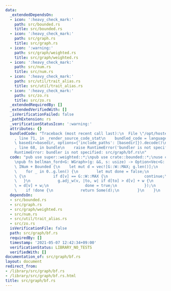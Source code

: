 ```yaml
---
data:
  _extendedDependsOn:
  - icon: ':heavy_check_mark:'
    path: src/bounded.rs
    title: src/bounded.rs
  - icon: ':heavy_check_mark:'
    path: src/graph.rs
    title: src/graph.rs
  - icon: ':warning:'
    path: src/graph/weighted.rs
    title: src/graph/weighted.rs
  - icon: ':heavy_check_mark:'
    path: src/num.rs
    title: src/num.rs
  - icon: ':heavy_check_mark:'
    path: src/util/trait_alias.rs
    title: src/util/trait_alias.rs
  - icon: ':heavy_check_mark:'
    path: src/zo.rs
    title: src/zo.rs
  _extendedRequiredBy: []
  _extendedVerifiedWith: []
  _isVerificationFailed: false
  _pathExtension: rs
  _verificationStatusIcon: ':warning:'
  attributes: {}
  bundledCode: "Traceback (most recent call last):\n  File \"/opt/hostedtoolcache/Python/3.9.5/x64/lib/python3.9/site-packages/onlinejudge_verify/documentation/build.py\"\
    , line 71, in _render_source_code_stat\n    bundled_code = language.bundle(stat.path,\
    \ basedir=basedir, options={'include_paths': [basedir]}).decode()\n  File \"/opt/hostedtoolcache/Python/3.9.5/x64/lib/python3.9/site-packages/onlinejudge_verify/languages/user_defined.py\"\
    , line 68, in bundle\n    raise RuntimeError('bundler is not specified: {}'.format(path.as_posix()))\n\
    RuntimeError: bundler is not specified: src/graph/bf.rs\n"
  code: "pub use super::weighted::*;\npub use crate::bounded::*;\nuse crate::num::*;\n\
    \npub fn bellman_ford<G: WGraph>(g: &G, s: usize) -> Option<Vec<G::W>> where G::W:\
    \ INum + Bounded {\n    let mut d = vec![G::W::MAX; g.len()];\n    d[s] = G::W::zero();\n\
    \    for _ in 0..g.len() {\n        let mut done = false;\n        for v in 0..g.len()\
    \ {\n            if d[v] == G::W::MAX {\n                continue;\n         \
    \   }\n            g.adj_w(v, |to, w| if d[to] > d[v] + w {\n                d[to]\
    \ = d[v] + w;\n                done = true;\n            });\n        }\n    \
    \    if !done {\n            return Some(d);\n        }\n    }\n    None\n}\n"
  dependsOn:
  - src/bounded.rs
  - src/graph.rs
  - src/graph/weighted.rs
  - src/num.rs
  - src/util/trait_alias.rs
  - src/zo.rs
  isVerificationFile: false
  path: src/graph/bf.rs
  requiredBy: []
  timestamp: '2021-05-07 12:42:34+09:00'
  verificationStatus: LIBRARY_NO_TESTS
  verifiedWith: []
documentation_of: src/graph/bf.rs
layout: document
redirect_from:
- /library/src/graph/bf.rs
- /library/src/graph/bf.rs.html
title: src/graph/bf.rs
---
```

